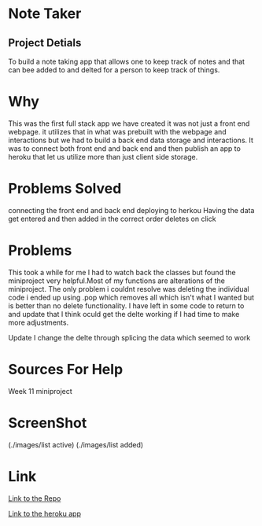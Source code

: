# Note Taker

## Project Detials
To build a note taking app that allows one to keep track of notes and that can bee added to and delted for a person to keep track of things.

# Why
This was the first full stack app we have created it was not just a front end webpage. it utilizes that in what was prebuilt with the webpage and interactions but we had to build a back end data storage and interactions. It was to connect both front end and back end and then publish an app to heroku that let us utilize more than just client side storage.

# Problems Solved
connecting the front end and back end
deploying to herkou 
Having the data get entered and then added in the correct order
deletes on click

# Problems
This took a while for me I had to watch back the classes but found the miniproject very helpful.Most of my functions are alterations of the miniproject.
The only problem i couldnt resolve was deleting the individual code i ended up using .pop which removes all which isn't what I wanted but is better than no delete functionality.
I have left in some code to return to and update that I think oculd get the delte working if I had time to make more adjustments.

Update
I change the delte through splicing the data which seemed to work

# Sources For Help
Week 11 miniproject

 
# ScreenShot
(./images/list active)
(./images/list added)


# Link
[Link to the Repo](https://github.com/BCole37/Note-Taker/tree/master)

[Link to the heroku app](https://intense-mountain-22968.herokuapp.com/)

